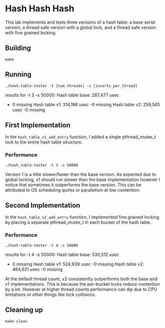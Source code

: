 # Hash Hash Hash
This lab implements and tests three versions of a hash table: a base serial version, a thread safe version with a global lock, and a thread safe version with fine grained locking. 

## Building
```shell
make
```

## Running
```shell
./hash-table-tester -t [num_threads] -s [inserts_per_thread]
```
results for -t 3 -s 50000: 
Hash table base: 287,477 usec 
- 0 missing
Hash table v1: 314,196 usec
-0 missing
Hash table v2: 259,565 usec
-0 missing

## First Implementation
In the `hash_table_v1_add_entry` function, I added a single pthread_mutex_t lock to the entire hash table structure. 

### Performance
```shell
./hash_table-tester -t 3 -s 50000
```

Version 1 is a little slower/faster than the base version. As expected due to global locking, v1 should run slower than the base implementation however I notice that sometimes it outperforms the base version. This can be attributed to OS scheduling quirks or parallelism at low contention. 

## Second Implementation
In the `hash_table_v2_add_entry` function, I implemented fine grained locking by placing a separate pthread_mutex_t in each bucket of the hash table. 

### Performance
```shell
./hash-table-tester -t 4 -s 50000
```
results for -t 4 -s 50000: 
Hash table base: 530,512 usec 
- 0 missing
Hash table v1: 524,939 usec
-0 missing
Hash table v2: 464,621 usec
-0 missing

At the default thread count, v2 consistently outperforms both the base and v1 implementations. This is because the per-bucket locks reduce contention by a lot. However at higher thread counts performance can dip due to CPU limitations or other things like lock collisions. 

## Cleaning up
```shell
make clean
```